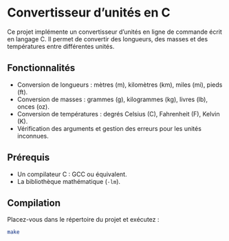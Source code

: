 # Convertisseur d’unités en C

Ce projet implémente un convertisseur d’unités en ligne de commande écrit en langage C. Il permet de convertir des longueurs, des masses et des températures entre différentes unités.

## Fonctionnalités

- Conversion de longueurs : mètres (m), kilomètres (km), miles (mi), pieds (ft).  
- Conversion de masses : grammes (g), kilogrammes (kg), livres (lb), onces (oz).  
- Conversion de températures : degrés Celsius (C), Fahrenheit (F), Kelvin (K).  
- Vérification des arguments et gestion des erreurs pour les unités inconnues.

## Prérequis

- Un compilateur C : GCC ou équivalent.  
- La bibliothèque mathématique (`-lm`).

## Compilation

Placez-vous dans le répertoire du projet et exécutez :

```bash
make
